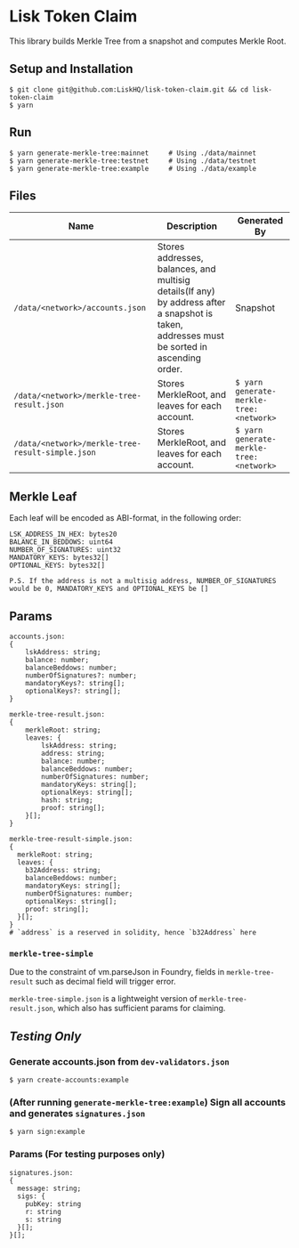 # Lisk Token Claim

This library builds Merkle Tree from a snapshot and computes Merkle Root.

## Setup and Installation

```
$ git clone git@github.com:LiskHQ/lisk-token-claim.git && cd lisk-token-claim
$ yarn
```

## Run

```
$ yarn generate-merkle-tree:mainnet     # Using ./data/mainnet
$ yarn generate-merkle-tree:testnet     # Using ./data/testnet
$ yarn generate-merkle-tree:example     # Using ./data/example
```

## Files

| Name                                             | Description                                                                                                                                 | Generated By                            |
| ------------------------------------------------ | ------------------------------------------------------------------------------------------------------------------------------------------- |-----------------------------------------|
| `/data/<network>/accounts.json`                  | Stores addresses, balances, and multisig details(If any) by address after a snapshot is taken, addresses must be sorted in ascending order. | Snapshot                                |
| `/data/<network>/merkle-tree-result.json`        | Stores MerkleRoot, and leaves for each account.                                                                                             | `$ yarn generate-merkle-tree:<network>` |
| `/data/<network>/merkle-tree-result-simple.json` | Stores MerkleRoot, and leaves for each account.                                                                                             | `$ yarn generate-merkle-tree:<network>` |

## Merkle Leaf

Each leaf will be encoded as ABI-format, in the following order:

```
LSK_ADDRESS_IN_HEX: bytes20
BALANCE_IN_BEDDOWS: uint64
NUMBER_OF_SIGNATURES: uint32
MANDATORY_KEYS: bytes32[]
OPTIONAL_KEYS: bytes32[]

P.S. If the address is not a multisig address, NUMBER_OF_SIGNATURES would be 0, MANDATORY_KEYS and OPTIONAL_KEYS be []
```

## Params

```
accounts.json:
{
    lskAddress: string;
    balance: number;
    balanceBeddows: number;
    numberOfSignatures?: number;
    mandatoryKeys?: string[];
    optionalKeys?: string[];
}

merkle-tree-result.json:
{
    merkleRoot: string;
    leaves: {
        lskAddress: string;
        address: string;
        balance: number;
        balanceBeddows: number;
        numberOfSignatures: number;
        mandatoryKeys: string[];
        optionalKeys: string[];
        hash: string;
        proof: string[];
    }[];
}

merkle-tree-result-simple.json:
{
  merkleRoot: string;
  leaves: {
    b32Address: string;
    balanceBeddows: number;
    mandatoryKeys: string[];
    numberOfSignatures: number;
    optionalKeys: string[];
    proof: string[];
  }[];
}
# `address` is a reserved in solidity, hence `b32Address` here
```

### `merkle-tree-simple`

Due to the constraint of vm.parseJson in Foundry, fields in `merkle-tree-result` such as decimal field will trigger error.

`merkle-tree-simple.json` is a lightweight version of `merkle-tree-result.json`, which also has sufficient params for claiming.

## _Testing Only_

### Generate accounts.json from `dev-validators.json`

```
$ yarn create-accounts:example
```

### (After running `generate-merkle-tree:example`) Sign all accounts and generates `signatures.json`

```
$ yarn sign:example
```

### Params (For testing purposes only)

```
signatures.json:
{
  message: string;
  sigs: {
    pubKey: string
    r: string
    s: string
  }[];
}[];
```
